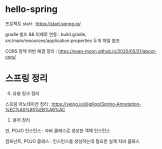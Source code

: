 # hello-spring

프로젝트 start : https://start.spring.io/

gradle 빌드 && 티베로 연동 : build.gradle, src/main/resources/application.properties 두개 파일 참조

CORS 정책 위반 해결 정리 : https://evan-moon.github.io/2020/05/21/about-cors/



# 스프링 정리

0. 유용 링크 정리

스프링 어노테이션 정리 : https://velog.io/@gillog/Spring-Annotation-%EC%A0%95%EB%A6%AC

1. 용어 정리

빈, POJO 인스턴스 : 자바 클래스로 생성한 객체 인스턴스

컴포넌트, POJO 클래스 : 인스턴스를 생성하는데 필요한 실제 자바 클래스

